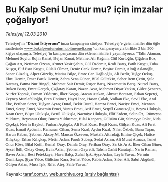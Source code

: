 # Bu Kalp Seni Unutur mu? için imzalar çoğalıyor!

*Telesiyej 12.03.2010*

<div class="yazi"><font face="PFAgoraSlabPro-Black"><font face="PFAgoraSlabPro-Black">
<p align="left"></p></font></font><font face="MetaPlusBookRomanTi" size="2"><font face="MetaPlusBookRomanTi" size="2">Telesiyej’in <strong>“Dizimi İstiyorum” </strong>imza kampanyası sürüyor. Telesiyej’e gelen mailler dün öğle saatlerinde <a href="http://www.bukalpseniunuturmubitmemeli.com/">www.bukalpseniunuturmubitmemeli.com</a> ’un kampanyasıyla birlikte 3 bin 500 kişiye ulaşmıştı. Telesiyej’in kampanyasına dün eklenen isimleri yayımlıyoruz: “Talin Ataman, Mehmet Soylu, Rojin Kanat, Bejan Kanat, Mehmet Ali Kağnın, Gül Kurtoğlu, Çiğdem Boz, Çağan Arı, Neriman Özcan, Ahmet Yasir Şahin, Gül Özdemir, Rodi Barış, Fatih Kuşçu, Tuba Kuşçu, Elif Esra Kuşçu, Gülali Ölmez, Deniz Cenk Demir, Beşire Demir, Altuğ Aslanoğlu, Saner Güzeliş, Alper Güzeliş, Matias Bilge, Emre Can Dağlıoğlu, Ali Bedir, Tuğçe Özkuş, Ebru Demir, Ömer Faruk Demir, Zehra Sena Güner, Bilal Gültekin, Seher İrem Çetin, Şule Karataş, Fatma Nur Bingöl, Mehmet Sait Demir, Ruşer Barış, Nizamettin Barış, Nursel Barış, Ruken Barış, Emre Gerçek, Çağatay Karan, Nazan Acar, Mehmet Diyar Yatkın, Gülce Şeneren, Nurfer Toprak, Osman Yıldırım, İlker Koçaş, Atacan Atakan, Ahmet Borazan, Erkan Sepetçi, Zeynep Munlafalioğlu, Eren Üstüner, Hayri İnce, Hasan Çolak, Volkan Eke, Sevil Eke, Anıl Eke, Perihan Sezer, Tuğyan Aytaç Dural, Bekir Dural, Hamza Emci, Naciye Emci, Mennan Emci, Serap Emci, Yasemin Emci, Yunus Emci, Arif Emci, Serpil Gamsızoğlu, Beyza Ulukışla, Kaan Özer, Büşra Ulukışla, Betül Ulukışla, Nazmiye Ulukışla, Elif Erdem, Selin Öz,  Rümeysa Yıldırım, Beyzanur Okur, Burcu Yıldırımer, Hilal Kanpara, Gülsüm Gür, Sümeyye Polat, Nida Çiçekçi, Nesrin Baykut, Furkan Açıkgöz, Ali Fuat Kuas, Reşit Kuas, Gülşen Kuas, Ali Fırat Kuas, İsmail Aydemir, Kamuran Cihan, Sema Kızıl, Aydın Kızıl, Nihat Özbek, Banu Taşan, Harun Kaban, Şebnem Aksoy,M. Mansur Özseven, Mustafa Altındağ, Emine Çiçek, Hatice Kılıçkap, Erhan Kılıçkap, Metin Aslan, Faruk Subaşı, Sedat Aslan, Ali Murat Atmaca, İsmet Onur Köse, Bilal Kotil, Kemal Oray, Damla Oray, Perihan Oray, Sarkis Arık, İlker Cihan Biner, Aysel İbili, Oktay Genç, Evin Aslan, Şebnem Gayretli, Tahsin Cahit Karataşlı, Narin Raman, Baver Aslan, Besi Petekkaya, Hava Balçı, Zuhal Işık, Ayşe Aslan, Leyla Yavuz, Nermin Demirkapı, Şiyar Yüce, Gülistan Kara, Serhat Yüce, Rabia Aslan, Siber Ali, Sabri Akgönül, Gülşen Aslan, Musa Işık, Rıfat Ateş, Saile Yavuz.”</font></font>
</div>

Kaynak: [taraf.com.tr](http://taraf.com.tr:80/makale/10419.htm), [web.archive.org (arşiv bağlantısı)](http://web.archive.org/web/20100315115606/http://taraf.com.tr:80/makale/10419.htm)
